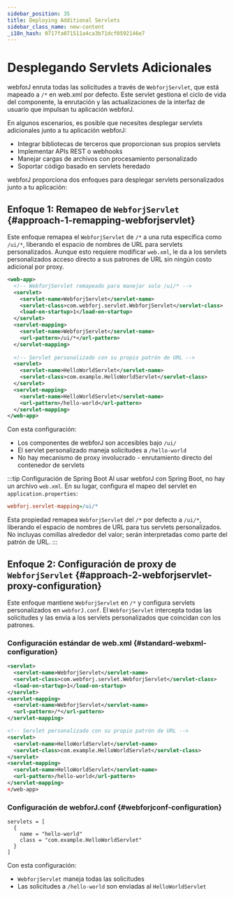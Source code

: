 ```yaml
---
sidebar_position: 35
title: Deploying Additional Servlets
sidebar_class_name: new-content
_i18n_hash: 0717fa071511a4ca3b71dcf0592146e7
---
```

<!-- vale off -->
# Desplegando Servlets Adicionales <DocChip chip='since' label='25.02' />
<!-- vale on -->

webforJ enruta todas las solicitudes a través de `WebforjServlet`, que está mapeado a `/*` en web.xml por defecto. Este servlet gestiona el ciclo de vida del componente, la enrutación y las actualizaciones de la interfaz de usuario que impulsan tu aplicación webforJ.

En algunos escenarios, es posible que necesites desplegar servlets adicionales junto a tu aplicación webforJ:
- Integrar bibliotecas de terceros que proporcionan sus propios servlets
- Implementar APIs REST o webhooks
- Manejar cargas de archivos con procesamiento personalizado
- Soportar código basado en servlets heredado

webforJ proporciona dos enfoques para desplegar servlets personalizados junto a tu aplicación:

## Enfoque 1: Remapeo de `WebforjServlet` {#approach-1-remapping-webforjservlet}

Este enfoque remapea el `WebforjServlet` de `/*` a una ruta específica como `/ui/*`, liberando el espacio de nombres de URL para servlets personalizados. Aunque esto requiere modificar `web.xml`, le da a los servlets personalizados acceso directo a sus patrones de URL sin ningún costo adicional por proxy.

```xml
<web-app>
  <!-- WebforjServlet remapeado para manejar solo /ui/* -->
  <servlet>
    <servlet-name>WebforjServlet</servlet-name>
    <servlet-class>com.webforj.servlet.WebforjServlet</servlet-class>
    <load-on-startup>1</load-on-startup>
  </servlet>
  <servlet-mapping>
    <servlet-name>WebforjServlet</servlet-name>
    <url-pattern>/ui/*</url-pattern>
  </servlet-mapping>
  
  <!-- Servlet personalizado con su propio patrón de URL -->
  <servlet>
    <servlet-name>HelloWorldServlet</servlet-name>
    <servlet-class>com.example.HelloWorldServlet</servlet-class>
  </servlet>
  <servlet-mapping>
    <servlet-name>HelloWorldServlet</servlet-name>
    <url-pattern>/hello-world</url-pattern>
  </servlet-mapping>
</web-app>
```

Con esta configuración:
- Los componentes de webforJ son accesibles bajo `/ui/`
- El servlet personalizado maneja solicitudes a `/hello-world`
- No hay mecanismo de proxy involucrado - enrutamiento directo del contenedor de servlets

:::tip Configuración de Spring Boot
Al usar webforJ con Spring Boot, no hay un archivo `web.xml`. En su lugar, configura el mapeo del servlet en `application.properties`:

```Ini
webforj.servlet-mapping=/ui/*
```

Esta propiedad remapea `WebforjServlet` del `/*` por defecto a `/ui/*`, liberando el espacio de nombres de URL para tus servlets personalizados. No incluyas comillas alrededor del valor; serán interpretadas como parte del patrón de URL.
:::

## Enfoque 2: Configuración de proxy de `WebforjServlet` {#approach-2-webforjservlet-proxy-configuration}

Este enfoque mantiene `WebforjServlet` en `/*` y configura servlets personalizados en `webforJ.conf`. El `WebforjServlet` intercepta todas las solicitudes y las envía a los servlets personalizados que coincidan con los patrones.

### Configuración estándar de web.xml {#standard-webxml-configuration}

```xml
<servlet>
  <servlet-name>WebforjServlet</servlet-name>
  <servlet-class>com.webforj.servlet.WebforjServlet</servlet-class>
  <load-on-startup>1</load-on-startup>
</servlet>
<servlet-mapping>
  <servlet-name>WebforjServlet</servlet-name>
  <url-pattern>/*</url-pattern>
</servlet-mapping>

<!-- Servlet personalizado con su propio patrón de URL -->
<servlet>
  <servlet-name>HelloWorldServlet</servlet-name>
  <servlet-class>com.example.HelloWorldServlet</servlet-class>
</servlet>
<servlet-mapping>
  <servlet-name>HelloWorldServlet</servlet-name>
  <url-pattern>/hello-world</url-pattern>
</servlet-mapping>
</web-app>
```

### Configuración de webforJ.conf {#webforjconf-configuration}

```hocon
servlets = [
  {
    name = "hello-world"
    class = "com.example.HelloWorldServlet"
  }
]
```

Con esta configuración:
- `WebforjServlet` maneja todas las solicitudes
- Las solicitudes a `/hello-world` son enviadas al `HelloWorldServlet`
